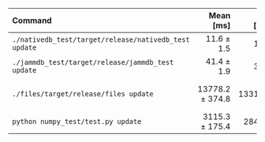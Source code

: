 | Command | Mean [ms] | Min [ms] | Max [ms] | Relative |
|:---|---:|---:|---:|---:|
| `./nativedb_test/target/release/nativedb_test update` | 11.6 ± 1.5 | 10.7 | 29.1 | 1.00 |
| `./jammdb_test/target/release/jammdb_test update` | 41.4 ± 1.9 | 38.0 | 49.0 | 3.58 ± 0.50 |
| `./files/target/release/files update` | 13778.2 ± 374.8 | 13315.7 | 14429.7 | 1190.53 ± 159.24 |
| `python numpy_test/test.py update` | 3115.3 ± 175.4 | 2843.9 | 3304.4 | 269.18 ± 38.37 |
